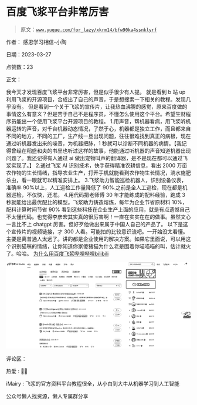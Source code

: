 # 百度飞浆平台非常厉害

> 原文：[`www.yuque.com/for_lazy/xkrm14/bfw90ka4ssnklyrf`](https://www.yuque.com/for_lazy/xkrm14/bfw90ka4ssnklyrf)



作者： 感恩学习相信-小陶



日期：2023-03-27



点赞数：23



正文：



我今天才发现百度飞浆平台非常厉害，但是似乎很少有人提。 就是看到 b 站 up 利用飞浆的开源项目，合成出了自己的声音，于是想搜索一下相关的教程。发现几乎没有。 但是看到一个关于飞浆的宣传片，让我热血沸腾的感觉，原来百度做的事情这么有意义？但是苦于自己不是程序员，不懂怎么使用这个平台。希望生财程序员能出一个使用飞浆平台开源项目的教程。 1.用声音，帮机器看病，用飞浆听机器运转的声音，对千台机器动态情况，了然于心，机器都是独立工作，而且都来自不同的地方，不同的工厂，生产线一旦出现问题，往往很难找到真正的病根，现在通过听机器发出来的噪音，为机器把脉，1 秒就可以诊断不同机器的病情。【我记得曾经在稻盛和夫的书里也听过这样的故事，他能通过听机器的声音知道机器出现问题了。我还记得有人通过 ai 做出宠物叫声的翻译器，是不是现在都可以通过飞浆实现了。】 2.通过飞浆 AI 识别技术，快手获得精准农耕信息，看出 2000 万亩农作物的生长情绪，指导农业生产，打开手机就能看到农作物生长情况，浇水施肥杀虫，看一眼就可以精准安排上。 3.飞浆助力智能巡检机器人，识别设备仪表，准确率 90%以上，人工巡检工作量降低了 90%.之前是全人工巡检，现在都是机器巡检，不仅快，还准。 4.用代码把老师傅 30 年才能练成的配料经验，跑成 3 秒就能给出最优配比的模型。飞浆助力铸造熔炼，每年为企业节省原材料 10%，配料计算时间节省 90% 看到这些科技在企业生产上面的应用，就是有点遗憾自己不太懂代码。也觉得李彦宏其实真的很厉害啊！一直在实实在在的做事。虽然文心一言比不上 chatgpt 厉害。但好歹他做出来属于中国人自己的产品了。 以下是这个宣传片的视频链接，才 300 人看。可能拍的比较意识流吧。一开始没太看懂。主要是离普通人太远了。讲的都是企业使用的解决方案。如果它里面说，可以用这个识别猫咪的情绪，让你知道你家傻猪猫为什么老是围着你喵喵喵的叫，估计就火了。哈哈。 [为什么用百度飞浆哔哩哔哩bilibili](https://www.bilibili.com/video/BV1At4y1N7BU/?spm_id_from=autoNext&vd_source=ce236d25ed4278cb4a00ede72c31e2d1)



![](img/57d03dcf0780c82da8d88276aa8a9150.png)  

评论区：



热爱 : 👍🏻



iMairy : 飞浆的官方资料平台教程很全，从小白到大牛从机器学习到人工智能



公众号懒人找资源，懒人专属群分享

</ne-p>